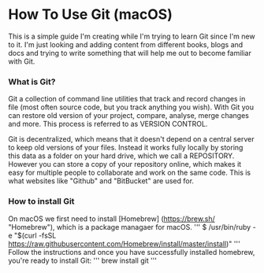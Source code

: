 # How To Use Git  (macOS)

This is a simple guide I'm creating while I'm trying to learn Git since I'm new to it.
I'm just looking and adding content from different books, blogs and docs and trying to write something that will help me out to become familiar with Git.

### What is Git?

Git a collection of command line utilities that track and record changes in file (most often source code, but you track anything you wish). With Git you can restore old version of your project, compare, analyse, merge changes and more. This process is referred to as VERSION CONTROL.

Git is decentralized, which means that it doesn't depend on a central server to keep old versions of your files. Instead it works fully locally by storing this data as a folder on your hard drive, which we call a REPOSITORY. However you can store a copy of your repository online, which makes it easy for multiple people to collaborate and work on the same code. This is what websites like "Github" and "BitBucket" are used for.

### How to install Git

On macOS we first need to install [Homebrew] (https://brew.sh/ "Homebrew"), which is a package managaer for macOS.
'''
$ /usr/bin/ruby -e "$(curl -fsSL https://raw.githubusercontent.com/Homebrew/install/master/install)"
'''
Follow the instructions and once you have successfully installed homebrew, you're ready to install Git:
''' 
brew install git
''' 
 
  
